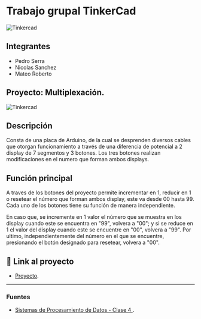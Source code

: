 # Trabajo grupal TinkerCad 
![Tinkercad]()


## Integrantes 
- Pedro Serra
- Nicolas Sanchez 
- Mateo Roberto


## Proyecto: Multiplexación.
![Tinkercad]()


## Descripción
Consta de una placa de Arduino, de la cual se desprenden diversos cables que otorgan funcionamiento a través de una diferencia de potencial a 2 display de 7 segmentos y 3 botones. Los tres botones realizan modificaciones en el numero que forman ambos displays.

## Función principal
A traves de los botones del proyecto permite incrementar en 1, reducir en 1 o resetear el número que forman ambos display, este va desde 00 hasta 99. Cada uno de los botones tiene su función de manera independiente. 

En caso que, se incremente en 1 valor el número que se muestra en los display cuando este se encuentra en "99", volvera a "00"; y si se reduce en 1 el valor del display cuando este se encuentre en "00", volvera a "99". Por ultimo, independientemente del número en el que se encuentre, presionando el botón designado para resetear, volvera a "00".


## :robot: Link al proyecto
- [Proyecto](https://www.tinkercad.com/things/34vmM1zva4y-copy-of-stunning-lappi-kieran/editel?sharecode=F42e5XHR80Ocge0p2highHbdIEys9grwlMNyKdWlhOA).

---
### Fuentes
- [Sistemas de Procesamiento de Datos - Clase 4
](https://www.youtube.com/watch?v=_Ry7mtURGDE&t=1755s).
